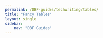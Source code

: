 ```yaml
---
permalink: /DBF-guides/techwriting/tables/
title: "Fancy Tables"
layout: single
sidebar:
    nav: "DBF Guides"
---
```

